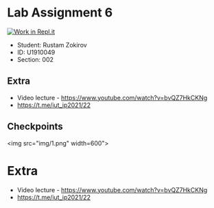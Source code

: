 # Lab Assignment 6

[![Work in Repl.it](https://classroom.github.com/assets/work-in-replit-14baed9a392b3a25080506f3b7b6d57f295ec2978f6f33ec97e36a161684cbe9.svg)](https://classroom.github.com/online_ide?assignment_repo_id=4431213&assignment_repo_type=AssignmentRepo)

- Student: Rustam Zokirov
- ID: U1910049
- Section: 002

## Extra
- Video lecture - https://www.youtube.com/watch?v=bvQZ7HkCKNg
- https://t.me/iut_ip2021/22

## Checkpoints
<img src="img/1.png" width=600">

# Extra
- Video lecture - https://www.youtube.com/watch?v=bvQZ7HkCKNg
- https://t.me/iut_ip2021/22
